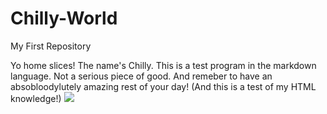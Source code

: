 # Chilly-World
My First Repository


Yo home slices! The name's Chilly. 
This is a test program in the markdown language. Not a serious piece of good.
And remeber to have an absobloodylutely amazing rest of your day!
(And this is a test of my HTML knowledge!)
<img src= "https://3yecy51kdipx3blyi37oute1-wpengine.netdna-ssl.com/wp-content/uploads/2019/01/bg-clouds.jpg">
